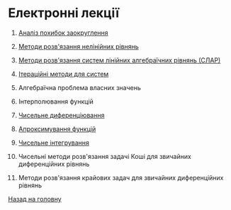 # Електронні лекції

1. [Аналіз похибок заокруглення](1.md)

2. [Методи розв'язання нелінійних рівнянь](2.md)

3. [Методи розв'язання систем лінійних алгебраїчних рівнянь \(СЛАР\)](3.md)

4. [Ітераційні методи для систем](4.md)

5. Алгебраїчна проблема власних значень

6. Інтерполювання функцій

7. [Чисельне диференціювання](7.md)

8. [Апроксимування функцій](8.md)

9. [Чисельне інтегрування](9.md)

10. Чисельні методи розв'язання задачі Коші для звичайних диференційних рівнянь

11. Методи розв'язання крайових задач для звичайних диференційних рівнянь

[Назад на головну](../README.md)
